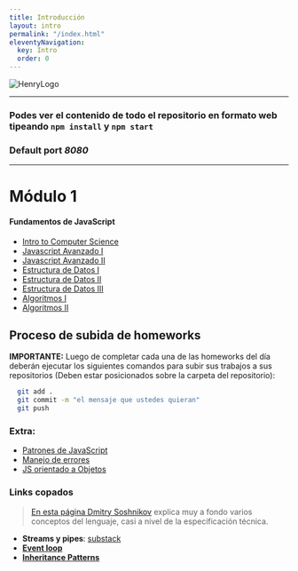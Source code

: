 ```yaml
---
title: Introducción
layout: intro
permalink: "/index.html"
eleventyNavigation:
  key: Intro
  order: 0
---
```


![HenryLogo](https://static.wixstatic.com/media/85087f_0d84cbeaeb824fca8f7ff18d7c9eaafd~mv2.png/v1/fill/w_160,h_30,al_c,q_85,usm_0.66_1.00_0.01/Logo_completo_Color_1PNG.webp)

---

### Podes ver el contenido de todo el repositorio en formato web tipeando `npm install` y `npm start`

### Default port ***8080***

---

# Módulo 1 

#### Fundamentos de JavaScript


<div class="hide">

- [Intro to Computer Science](./00-IntroToCS)
- [Javascript Avanzado I](./01-JavaScriptAvanzado-I)
- [Javascript Avanzado II](./02-JavaScriptAvanzado-II)
- [Estructura de Datos I](./03-EstructuraDeDatos-I)
- [Estructura de Datos II](./04-EstructuraDeDatos-II)
- [Estructura de Datos III](./05-EstructuraDeDatos-III)
- [Algoritmos I](./06-Algoritmos-I)
- [Algoritmos II](./07-Algoritmos-II)

</div >

## Proceso de subida de homeworks

__IMPORTANTE:__ Luego de completar cada una de las homeworks del día deberán ejecutar los siguientes comandos para subir sus trabajos a sus repositorios (Deben estar posicionados sobre la carpeta del repositorio):

```bash
  git add . 
  git commit -m "el mensaje que ustedes quieran"
  git push
```

### Extra:

 * [Patrones de JavaScript](https://addyosmani.com/resources/essentialjsdesignpatterns/book/)
 * [Manejo de errores](./01-JavaScriptAvanzado-I/errores.md)
 * [JS orientado a Objetos](./01-JavaScriptAvanzado-I/OOP.md)

### Links copados

> [En esta página Dmitry Soshnikov](http://dmitrysoshnikov.com/ecmascript/javascript-the-core/#this-value) explica muy a fondo varios conceptos del lenguaje, casi a nivel de la especificación técnica.
- __Streams y pipes__: [substack](https://github.com/substack/stream-handbook)
- [__Event loop__](https://www.youtube.com/watch?v=8aGhZQkoFbQ)
- [__Inheritance Patterns__](http://davidshariff.com/blog/javascript-inheritance-patterns/#first-article)
